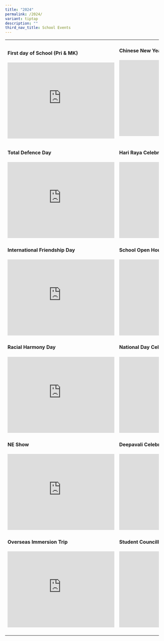 ```yaml
---
title: "2024"
permalink: /2024/
variant: tiptap
description: ""
third_nav_title: School Events
---
```

<table style="minWidth: 50px">
<colgroup>
<col>
<col>
</colgroup>
<tbody>
<tr>
<td rowspan="1" colspan="1">
<h4>First day of School (Pri &amp; MK)</h4>
<div class="iframe-wrapper">
<iframe height="249" width="350" allowfullscreen="true" frameborder="0" src="https://docs.google.com/presentation/d/e/2PACX-1vQdbzr6lIV2p8hqo4pR2IY897fczSQixtjvjtS2spjjGr9wribiP7Da5LRetE5788wOItz6mUdDo7Sq/pubembed?start=true&amp;loop=true&amp;delayms=3000"></iframe>
</div>
</td>
<td rowspan="1" colspan="1">
<h4>Chinese New Year Celebration</h4>
<div class="iframe-wrapper">
<iframe height="249" width="350" allowfullscreen="true" frameborder="0" src="https://docs.google.com/presentation/d/e/2PACX-1vQQSUSB6zETfkdjjWVzeK63AE6WTnxVcco1_zCcPm5jTZO7F9OtCwTzCbtcDJtaL51S0hSnUEq6Dnb0/pubembed?start=true&amp;loop=true&amp;delayms=3000"></iframe>
</div>
<p></p>
</td>
</tr>
<tr>
<td rowspan="1" colspan="1">
<h4>Total Defence Day</h4>
<div class="iframe-wrapper">
<iframe height="249" width="350" allowfullscreen="true" frameborder="0" src="https://docs.google.com/presentation/d/e/2PACX-1vSFvHg_i90tPJZcXwRmPSt5bKuT73qtL6gTLcHepn3LOZ8sp1rG-eykyjGMDu-aPbGULS_rpWTQIhTQ/pubembed?start=true&amp;loop=true&amp;delayms=3000"></iframe>
</div>
</td>
<td rowspan="1" colspan="1">
<h4>Hari Raya Celebration</h4>
<div class="iframe-wrapper">
<iframe height="249" width="350" allowfullscreen="true" frameborder="0" src="https://docs.google.com/presentation/d/e/2PACX-1vTrY9q-V18HGy4I3y--4CWVjq9tH7xhIWtHkiDUAw6WodNNZxPUUEzTcRQuBNFXBv4jzVmlm0EotysH/pubembed?start=true&amp;loop=true&amp;delayms=3000"></iframe>
</div>
</td>
</tr>
<tr>
<td rowspan="1" colspan="1">
<h4>International Friendship Day</h4>
<div class="iframe-wrapper">
<iframe height="249" width="350" allowfullscreen="true" frameborder="0" src="https://docs.google.com/presentation/d/e/2PACX-1vSjWMKw-2sRDA5-z8_rGxzh1CecQYhrC2hCH3gXRhcClEkH2tlOpKqOar25WHFu34O8o8P5tWTW9ODs/pubembed?start=true&amp;loop=true&amp;delayms=3000"></iframe>
</div>
</td>
<td rowspan="1" colspan="1">
<h4>School Open House</h4>
<div class="iframe-wrapper">
<iframe height="249" width="350" allowfullscreen="true" frameborder="0" src="https://docs.google.com/presentation/d/e/2PACX-1vQ1wl2C_LtBIDM8dVW5buSfaihWixiw5EJ3J3SjKzDwNgxhqgvJ_BbjcRx9o0XgKdK3MW9x5NZwvfFB/pubembed?start=true&amp;loop=true&amp;delayms=3000"></iframe>
</div>
</td>
</tr>
<tr>
<td rowspan="1" colspan="1">
<h4>Racial Harmony Day</h4>
<div class="iframe-wrapper">
<iframe height="249" width="350" allowfullscreen="true" frameborder="0" src="https://docs.google.com/presentation/d/e/2PACX-1vRnoNLb4MAtm9ovTnRc9x4bol5Nq0ZgoxJr8UQdRXksFtfKao1BWyutkkNJ2sx8gs8X1bBnqqI2fXk_/pubembed?start=true&amp;loop=true&amp;delayms=3000"></iframe>
</div>
</td>
<td rowspan="1" colspan="1">
<h4>National Day Celebration</h4>
<div class="iframe-wrapper">
<iframe height="249" width="350" allowfullscreen="true" frameborder="0" src="https://docs.google.com/presentation/d/e/2PACX-1vTVhIq0ww1U_7Hb6z3pXKJBFVxghXw9aPyahDM7qi2U3Ouaok5krX8dCyuIhePeMk84tGn-_J89mnbO/pubembed?start=true&amp;loop=true&amp;delayms=3000"></iframe>
</div>
</td>
</tr>
<tr>
<td rowspan="1" colspan="1">
<h4>NE Show</h4>
<div class="iframe-wrapper">
<iframe height="249" width="350" allowfullscreen="true" frameborder="0" src="https://docs.google.com/presentation/d/e/2PACX-1vRnoXbCW0nS4XeLEOjAcJDMoC2hia9y3nNsLLxEclwRY7IwSi2wrrYHHnd_gkN-8AvrdkILE399CFzE/pubembed?start=true&amp;loop=true&amp;delayms=3000"></iframe>
</div>
</td>
<td rowspan="1" colspan="1">
<h4>Deepavali Celebration</h4>
<div class="iframe-wrapper">
<iframe height="249" width="350" allowfullscreen="true" frameborder="0" src="https://docs.google.com/presentation/d/e/2PACX-1vQrnuWF85mNaJIbdLb4jy5qj-GLTDVIMh0AOyLEzq9y9cLwyOjJekoLaLmENBmAfjM10kS1i4ZzFCTu/pubembed?start=true&amp;loop=true&amp;delayms=3000"></iframe>
</div>
</td>
</tr>
<tr>
<td rowspan="1" colspan="1">
<h4>Overseas Immersion Trip</h4>
<div class="iframe-wrapper">
<iframe height="249" width="350" allowfullscreen="true" frameborder="0" src="https://docs.google.com/presentation/d/e/2PACX-1vSUu9ddek46c_iu8z6U1RDrqYIyqyjBoji52QVNgM2yZ2PVzUYY2PMlQEzwNSgDDtJFJjEtFgBazfc-/pubembed?start=true&amp;loop=true&amp;delayms=3000"></iframe>
</div>
</td>
<td rowspan="1" colspan="1">
<h4>Student Councillors Investiture</h4>
<div class="iframe-wrapper">
<iframe height="249" width="350" allowfullscreen="true" frameborder="0" src="https://docs.google.com/presentation/d/e/2PACX-1vQapeLsyngIqM1ffoXAhFww6t8yhP7lCBBv1PW925SrYWmfx5gbgg9vA3dA2tF-YKapdoVFYnX3NKbE/pubembed?start=true&amp;loop=true&amp;delayms=3000"></iframe>
</div>
</td>
</tr>
<tr>
<td rowspan="1" colspan="1">
<p></p>
</td>
<td rowspan="1" colspan="1">
<p></p>
</td>
</tr>
</tbody>
</table>
<p></p>
<p></p>